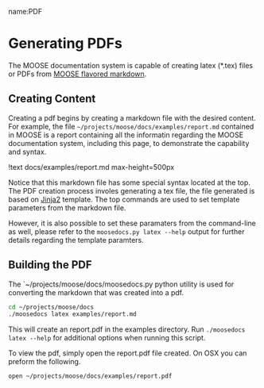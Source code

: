 name:PDF

# Generating PDFs

The MOOSE documentation system is capable of creating latex (*.tex) files or PDFs from
[MOOSE flavored markdown](moose_flavored_markdown.md).

## Creating Content

Creating a pdf begins by creating a markdown file with the desired content. For example, the file `~/projects/moose/docs/examples/report.md` contained in MOOSE is a report containing all the
informatin regarding the MOOSE documentation system, including this page, to demonstrate the capability and syntax.

!text docs/examples/report.md max-height=500px

Notice that this markdown file has some special syntax located at the top. The PDF creation
process involes generating a tex file, the file generated is based on [Jinja2](http://jinja.pocoo.org) template. The top commands are used to set template parameters from the markdown file.

However, it is also possible to set these paramaters from the command-line as well, please refer
to the `moosedocs.py latex --help` output for further details regarding the template paramters.


## Building the PDF


The `~/projects/moose/docs/moosedocs.py python utility is used for converting the markdown
that was created into a pdf.

```bash
cd ~/projects/moose/docs
./moosedocs latex examples/report.md
```

This will create an report.pdf in the examples directory. Run `./moosedocs latex --help`
for additional options when running this script.

To view the pdf, simply open the report.pdf file created. On OSX you can preform the following.

```bash
open ~/projects/moose/docs/examples/report.pdf
```
